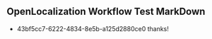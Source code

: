 ## OpenLocalization Workflow Test MarkDown
* 43bf5cc7-6222-4834-8e5b-a125d2880ce0 
thanks!<!--HONumber=Mar16_HO2-->
